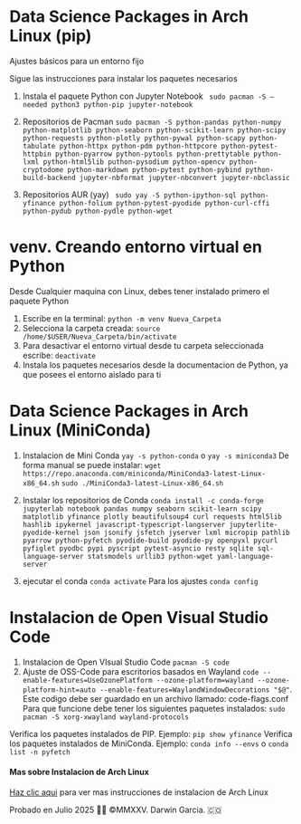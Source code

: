 # Data Science Packages in Arch Linux (pip)
Ajustes básicos para un entorno fijo
<p>Sigue las instrucciones para instalar los paquetes necesarios</p>

1. Instala el paquete Python con Jupyter Notebook
` sudo pacman -S –needed python3 python-pip jupyter-notebook`

3. Repositorios de Pacman
` sudo pacman -S python-pandas python-numpy python-matplotlib python-seaborn python-scikit-learn python-scipy python-requests python-plotly python-pywal python-scapy python-tabulate python-httpx python-pdm python-httpcore python-pytest-httpbin python-pyarrow python-pytools python-prettytable python-lxml python-html5lib puthon-pysodium python-opencv python-cryptodome python-markdown python-pytest python-pybind python-build-backend jupyter-nbformat jupyter-nbconvert jupyter-nbclassic `

2. Repositorios AUR (yay)
` sudo yay -S python-ipython-sql python-yfinance python-folium python-pytest-pyodide python-curl-cffi python-pydub python-pydle python-wget`

# venv. Creando entorno virtual en Python

Desde Cualquier maquina con Linux, debes tener instalado primero el paquete Python
1. Escribe en la terminal: `python -m venv Nueva_Carpeta`
2. Selecciona la carpeta creada: `source /home/$USER/Nueva_Carpeta/bin/activate`
3. Para desactivar el entorno virtual desde tu carpeta seleccionada escribe: `deactivate`
4. Instala los paquetes necesarios desde la documentacion de Python, ya que posees el entorno aislado para ti

# Data Science Packages in Arch Linux (MiniConda) 

1. Instalacion de Mini Conda
`yay -s python-conda` o `yay -s miniconda3`
De forma manual se puede instalar:
`wget https://repo.anaconda.com/miniconda/MiniConda3-latest-Linux-x86_64.sh`
`sudo ./MiniConda3-latest-Linux-x86_64.sh`

2. Instalar los repositorios de Conda
`conda install -c conda-forge jupyterlab notebook pandas numpy seaborn scikit-learn scipy matplotlib yfinance plotly beautifulsoup4 curl requests html5lib hashlib ipykernel javascript-typescript-langserver jupyterlite-pyodide-kernel json jsonify jsfetch jyserver lxml micropip pathlib pyarrow python-pyfetch pyodide-build pyodide-py openpyxl pycurl pyfiglet pyodbc pypi pyscript pytest-asyncio resty sqlite sql-language-server statsmodels urllib3 python-wget yaml-language-server`

3. ejecutar el conda
`conda activate`
Para los ajustes `conda config`


# Instalacion de Open Visual Studio Code

1. Instalacion de Open VIsual Studio Code
`pacman -S code`
2. Ajuste de OSS-Code para escritorios basados en Wayland
`code --enable-features=UseOzonePlatform --ozone-platform=wayland --ozone-platform-hint=auto --enable-features=WaylandWindowDecorations "$@"`. Este codigo debe ser guardado en un archivo llamado: code-flags.conf
Para que funcione debe tener los siguientes paquetes instalados: `sudo pacman -S xorg-xwayland wayland-protocols`

Verifica los paquetes instalados de PIP. Ejemplo: `pip show yfinance`
Verifica los paquetes instalados de MiniConda. Ejemplo: `conda info --envs` o `conda list -n pyfetch`

#### Mas sobre Instalacion de Arch Linux
[Haz clic aqui](https://github.com/darwin-garcia/Arch-Linux-Hyprland/) para ver mas instrucciones de instalacion de Arch Linux

Probado en Julio 2025
👨‍💻 ©MMXXV. Darwin Garcia. 🇨🇴
